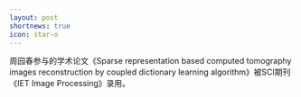 ```yaml
---
layout: post
shortnews: true
icon: star-o
---
```


周园春参与的学术论文《Sparse representation based computed tomography images reconstruction by coupled dictionary learning algorithm》被SCI期刊《IET Image Processing》录用。